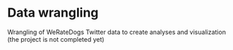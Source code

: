 # Data wrangling
Wrangling of WeRateDogs Twitter data to create analyses and visualization (the project is not completed yet)
